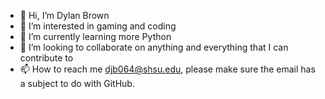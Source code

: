 - 👋 Hi, I’m Dylan Brown
- 👀 I’m interested in gaming and coding
- 🌱 I’m currently learning more Python 
- 💞️ I’m looking to collaborate on anything and everything that I can contribute to
- 📫 How to reach me djb064@shsu.edu, please make sure the email has a subject to do with GitHub.


